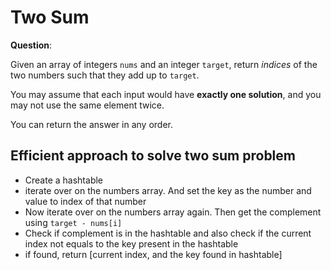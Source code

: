 # Two Sum

**Question**:

Given an array of integers `nums` and an integer `target`, return *indices* of the two numbers such that they add up to `target`.

You may assume that each input would have **exactly one solution**, and you may not use the same element twice.

You can return the answer in any order.

## Efficient approach to solve two sum problem
- Create a hashtable
- iterate over on the numbers array. And set the key as the number and value to index of that number
- Now iterate over on the numbers array again. Then get the complement using `target - nums[i]`
- Check if complement is in the hashtable and also check if the current index not equals to the key present in the hashtable
- if found, return [current index, and the key found in hashtable]
